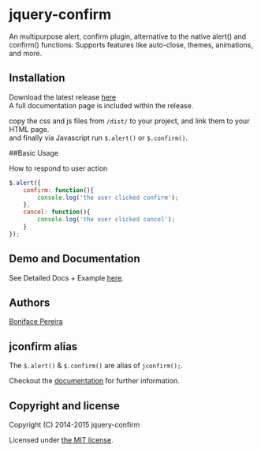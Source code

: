 jquery-confirm
================
An multipurpose alert, confirm plugin, alternative to the native alert() and confirm() functions.
Supports features like auto-close, themes, animations, and more.

## Installation

Download the latest release [here](https://github.com/craftpip/jquery-confirm/archive/master.zip)<br>
A full documentation page is included within the release.

copy the css and js files from `/dist/` to your project, and link them to your HTML page.<br>
and finally via Javascript run `$.alert()` or `$.confirm()`.

##Basic Usage

How to respond to user action
```js
$.alert({
	confirm: function(){
		console.log('the user clicked confirm');
	},
	cancel: function(){
		console.log('the user clicked cancel');
	}
});
```

## Demo and Documentation

See Detailed Docs + Example [here](http://craftpip.github.io/jquery-confirm).

## Authors

[Boniface Pereira](https://github.com/craftpip)

## jconfirm alias

The `$.alert()` & `$.confirm()` are alias of `jconfirm();`.

Checkout the [documentation](http://craftpip.github.io/jquery-confirm) for further information.

## Copyright and license

Copyright (C) 2014-2015 jquery-confirm

Licensed under [the MIT license](LICENSE).
